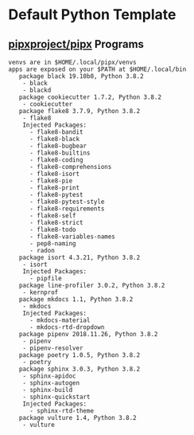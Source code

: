 Default Python Template
================================================================================

[pipxproject/pipx]  Programs
--------------------------------------------------------------------------------
```
venvs are in $HOME/.local/pipx/venvs
apps are exposed on your $PATH at $HOME/.local/bin
   package black 19.10b0, Python 3.8.2
    - black
    - blackd
   package cookiecutter 1.7.2, Python 3.8.2
    - cookiecutter
   package flake8 3.7.9, Python 3.8.2
    - flake8
    Injected Packages:
      - flake8-bandit
      - flake8-black
      - flake8-bugbear
      - flake8-builtins
      - flake8-coding
      - flake8-comprehensions
      - flake8-isort
      - flake8-pie
      - flake8-print
      - flake8-pytest
      - flake8-pytest-style
      - flake8-requirements
      - flake8-self
      - flake8-strict
      - flake8-todo
      - flake8-variables-names
      - pep8-naming
      - radon
   package isort 4.3.21, Python 3.8.2
    - isort
    Injected Packages:
      - pipfile
   package line-profiler 3.0.2, Python 3.8.2
    - kernprof
   package mkdocs 1.1, Python 3.8.2
    - mkdocs
    Injected Packages:
      - mkdocs-material
      - mkdocs-rtd-dropdown
   package pipenv 2018.11.26, Python 3.8.2
    - pipenv
    - pipenv-resolver
   package poetry 1.0.5, Python 3.8.2
    - poetry
   package sphinx 3.0.3, Python 3.8.2
    - sphinx-apidoc
    - sphinx-autogen
    - sphinx-build
    - sphinx-quickstart
    Injected Packages:
      - sphinx-rtd-theme
   package vulture 1.4, Python 3.8.2
    - vulture
```

[pipxproject/pipx]: https://github.com/pipxproject/pipx
